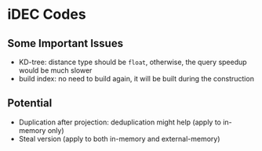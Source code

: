 # iDEC Codes

## Some Important Issues

+ KD-tree: distance type should be `float`, otherwise, the query speedup would be much slower
+ build index: no need to build again, it will be built during the construction

## Potential

+ Duplication after projection: deduplication might help (apply to in-memory only)
+ Steal version (apply to both in-memory and external-memory)
